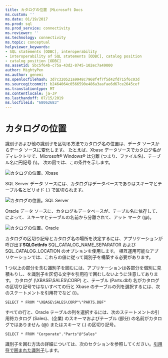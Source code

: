 ```yaml
---
title: カタログの位置 |Microsoft Docs
ms.custom: ''
ms.date: 01/19/2017
ms.prod: sql
ms.prod_service: connectivity
ms.reviewer: ''
ms.technology: connectivity
ms.topic: conceptual
helpviewer_keywords:
- SQL statements [ODBC], interoperability
- interoperability of SQL statements [ODBC], catalog position
- catalog position [ODBC]
ms.assetid: 5bc5f64b-c75a-43d2-8745-102ec7a49000
author: MightyPen
ms.author: genemi
ms.openlocfilehash: 3d7c320521a9948c7968f4f7f5d42fd715f6c03d
ms.sourcegitcommit: b2464064c0566590e486a3aafae6d67ce2645cef
ms.translationtype: MT
ms.contentlocale: ja-JP
ms.lasthandoff: 07/15/2019
ms.locfileid: "68062683"
---
```

# <a name="catalog-position"></a>カタログの位置
識別子および他の識別子を区切る方法でカタログ名の位置は、データ ソースからデータ ソースに変化します。 たとえば、Xbase データソースでカタログ名がディレクトリで、Microsoft® Windows® は分離 (つまり、ファイル名)、テーブル名に円記号 (\\)。 次の図では、この条件を示します。  
  
 ![カタログの位置。Xbase](../../../odbc/reference/develop-app/media/ch0801.gif "ch0801")  
  
 SQL Server データ ソースには、カタログはデータベースでありはスキーマとテーブル名とピリオド (.) で区切られます。  
  
 ![カタログの位置。SQL Server](../../../odbc/reference/develop-app/media/ch0802.gif "ch0802")  
  
 Oracle データ ソースに、カタログもデータベースが、テーブル名に依存して、によって、スキーマとテーブルの名前から分離されて、アット マーク (@)。  
  
 ![カタログの位置。Oracle](../../../odbc/reference/develop-app/media/ch0803.gif "ch0803")  
  
 カタログの区切り記号とカタログ名の場所を決定するには、アプリケーションが呼び出す**SQLGetInfo** SQL_CATALOG_NAME_SEPARATOR および SQL_CATALOG_LOCATION のオプションを使用します。 相互運用可能なアプリケーションでは、これらの値に従って識別子を構築する必要があります。  
  
 1 つ以上の部分を含む識別子を囲むには、アプリケーションは各部分を個別に見積もりし、を識別子を区切る文字を引用符で囲むしないように注意してあります。 カタログ (\XBASE\SALES\CORP) と、テーブル (Parts.dbf) 名がカタログの区切り記号ではないすべての行と Xbase のテーブルの列を選択するには、次のステートメントを引用符でなど (\\)。  
  
```  
SELECT * FROM "\XBASE\SALES\CORP"\"PARTS.DBF"  
```  
  
 すべての行と、Oracle テーブルの列を選択するには、次のステートメントの引用符カタログ (Sales)、(企業) のスキーマおよびテーブル (部分) の名前がカタログではありません (@) またはスキーマ (.) の区切り記号。  
  
```  
SELECT * FROM "Corporate"."Parts"@"Sales"  
```  
  
 識別子を囲む方法の詳細については、次のセクションを参照してください。[引用符で囲まれた識別子](../../../odbc/reference/develop-app/quoted-identifiers.md)します。
